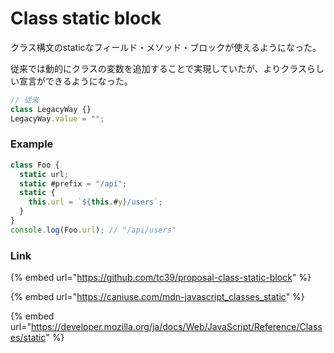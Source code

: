 # Class static block

クラス構文のstaticなフィールド・メソッド・ブロックが使えるようになった。

従来では動的にクラスの変数を追加することで実現していたが、よりクラスらしい宣言ができるようになった。

```javascript
// 従来
class LegacyWay {}
LegacyWay.value = "";
```

### Example

```javascript
class Foo {
  static url;
  static #prefix = "/api";
  static {
    this.url = `${this.#y}/users`;
  }
}
console.log(Foo.url); // "/api/users"
```

### Link

{% embed url="https://github.com/tc39/proposal-class-static-block" %}

{% embed url="https://caniuse.com/mdn-javascript_classes_static" %}

{% embed url="https://developer.mozilla.org/ja/docs/Web/JavaScript/Reference/Classes/static" %}
